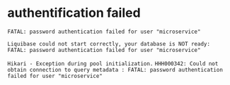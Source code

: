 
# authentification failed

`FATAL: password authentication failed for user "microservice"`

`Liquibase could not start correctly, your database is NOT ready: FATAL: password authentication failed for user "microservice"`

`Hikari - Exception during pool initialization.`
`HHH000342: Could not obtain connection to query metadata : FATAL: password authentication failed for user "microservice"`